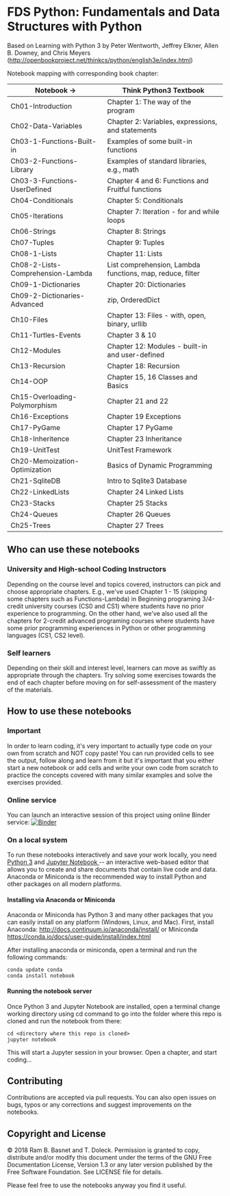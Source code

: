 # FDS Python: Fundamentals and Data Structures with Python

Based on Learning with Python 3 by Peter Wentworth, Jeffrey Elkner, Allen B. Downey, and Chris Meyers 
(http://openbookproject.net/thinkcs/python/english3e/index.html)

Notebook mapping with corresponding book chapter:

| Notebook -> | Think Python3 Textbook |
| ------------|-------|
| Ch01-Introduction | Chapter 1: The way of the program |
| Ch02-Data-Variables | Chapter 2: Variables, expressions, and statements |
| Ch03-1-Functions-Built-in | Examples of some built-in functions |
| Ch03-2-Functions-Library | Examples of standard libraries, e.g., math|
| Ch03-3-Functions-UserDefined | Chapter 4 and 6: Functions and Fruitful functions |              
| Ch04-Conditionals | Chapter 5: Conditionals |
| Ch05-Iterations | Chapter 7: Iteration - for and while loops |
| Ch06-Strings | Chapter 8: Strings |
| Ch07-Tuples | Chapter 9: Tuples |
| Ch08-1-Lists | Chapter 11: Lists |
| Ch08-2-Lists-Comprehension-Lambda | List comprehension, Lambda functions, map, reduce, filter |
| Ch09-1-Dictionaries| Chapter 20: Dictionaries |
| Ch09-2-Dictionaries-Advanced | zip, OrderedDict |               
| Ch10-Files | Chapter 13: Files - with, open, binary, urllib |
| Ch11-Turtles-Events | Chapter 3 & 10 |
| Ch12-Modules | Chapter 12: Modules - built-in and user-defined |            
| Ch13-Recursion | Chapter 18: Recursion
| Ch14-OOP | Chapter 15, 16 Classes and Basics      
| Ch15-Overloading-Polymorphism | Chapter 21 and 22 | 
| Ch16-Exceptions | Chapter 19 Exceptions
| Ch17-PyGame | Chapter 17 PyGame
| Ch18-Inheritence | Chapter 23 Inheritance |
| Ch19-UnitTest | UnitTest Framework |
| Ch20-Memoization-Optimization | Basics of Dynamic Programming |
| Ch21-SqliteDB | Intro to Sqlite3 Database |
| Ch22-LinkedLists | Chapter 24 Linked Lists |
| Ch23-Stacks | Chapter 25 Stacks |
| Ch24-Queues | Chapter 26 Queues |
| Ch25-Trees | Chapter 27 Trees |


## Who can use these notebooks

### University and High-school Coding Instructors

Depending on the course level and topics covered, instructors can pick and choose appropriate chapters. E.g., we've used Chapter 1 - 15 (skipping some chapters such as Functions-Lambda) in Beginning programing 3/4-credit university courses (CS0 and CS1) where students have no prior experience to programming. On the other hand, we've also used all the chapters for 2-credit advanced programing courses where students have some prior programming experiences in Python or other programming languages (CS1, CS2 level).

### Self learners

Depending on their skill and interest level, learners can move as swiftly as appropriate through the chapters. Try solving some exercises towards the end of each chapter before moving on for self-assessment of the mastery of the materials.

## How to use these notebooks

### Important

In order to learn coding, it's very important to actually type code on your own from scratch and NOT copy paste! You can run provided cells to see the output, follow along and learn from it but it's important that you either start a new notebook or add cells and write your own code from scratch to practice the concepts covered with many similar examples and solve the exercises provided.

### Online service

You can launch an interactive session of this project using online Binder service:
[![Binder](https://mybinder.org/badge_logo.svg)](https://mybinder.org/v2/gh/rambasnet/thinkpythonnotebooks/master)

### On a local system

To run these notebooks interactively and save your work locally, you need <a href="https://www.python.org/" target="_blank">Python 3</a> and <a href="http://jupyter.org/" target="_blank"> Jupyter Notebook </a> -- an interactive web-based editor that allows you to create and share documents that contain live code and data. Anaconda or Miniconda is the recommended way to install Python and other packages on all modern platforms.

#### Installing via Anaconda or Miniconda

Anaconda or Miniconda has Python 3 and many other packages that you can easily install on any platform (Windows, Linux, and Mac). First, install Anaconda: http://docs.continuum.io/anaconda/install/ or Miniconda https://conda.io/docs/user-guide/install/index.html

After installing anaconda or miniconda, open a terminal and run the following commands:

    conda update conda
    conda install notebook

#### Running the notebook server

Once Python 3 and Jupyter Notebook are installed, open a terminal change working directory using cd command to go into the folder where this repo is cloned and run the notebook from there:

    cd <directory where this repo is cloned>
    jupyter notebook

This will start a Jupyter session in your browser. Open a chapter, and start coding...

## Contributing

Contributions are accepted via pull requests. You can also open issues on bugs, typos or any corrections and suggest improvements on the notebooks.

## Copyright and License

&copy; 2018 Ram B. Basnet and T. Doleck. Permission is granted to copy, distribute and/or modify this document
under the terms of the GNU Free Documentation License, Version 1.3
or any later version published by the Free Software Foundation. See LICENSE file for details.

Please feel free to use the notebooks anyway you find it useful.
